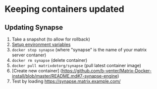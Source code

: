 # Keeping containers updated

## Updating Synapse
1. Take a snapshot (to allow for rollback)
2. [Setup environment variables](https://github.com/b-venter/Matrix-Docker-install#setup-environment-variables)
3. `docker stop synapse` (where "synapse" is the name of your matrix server contaner)
4. `docker rm synapse` (delete container)
5. `docker pull matrixdotorg/synapse` (pull latest container image)
6. [Create new container] (https://github.com/b-venter/Matrix-Docker-install/blob/master/README.md#7-synapse-engine)
7. Test by loading https://synapse.matrix.example.com/
